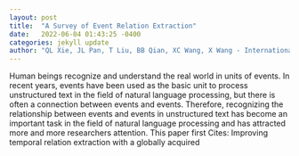 ```yaml
---
layout: post
title:  "A Survey of Event Relation Extraction"
date:   2022-06-04 01:43:25 -0400
categories: jekyll update
author: "QL Xie, JL Pan, T Liu, BB Qian, XC Wang, X Wang - International Conference on , 2022"
---
```

Human beings recognize and understand the real world in units of events. In recent years, events have been used as the basic unit to process unstructured text in the field of natural language processing, but there is often a connection between events and events. Therefore, recognizing the relationship between events and events in unstructured text has become an important task in the field of natural language processing and has attracted more and more researchers  attention. This paper first  Cites: Improving temporal relation extraction with a globally acquired 